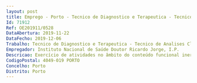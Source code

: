 ```yaml
--- 
layout: post
title: Emprego - Porto - Tecnico de Diagnostico e Terapeutica - Tecnico de Analises Clinicas e de Saude Publica
Id: 71912
Ref: OE201911/0528
DataAbertura: 2019-11-22
DataFecho: 2019-12-06
Trabalho: Tecnico de Diagnostico e Terapeutica - Tecnico de Analises Clinicas e de Saude Publica
Empregador: Instituto Nacional de Saúde Doutor Ricardo Jorge, I.P.
Descricao: Exercício de atividades no âmbito do conteúdo funcional inerente às qualificações e competências da profissão de análises clínicas e saúde pública
CodigoPostal: 4049-019 PORTO
Concelho: Porto
Distrito: Porto
--- 
```

